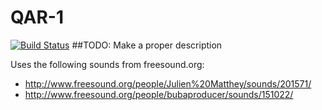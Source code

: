 # QAR-1
[![Build Status](https://travis-ci.org/complover116/QAR-1.svg?branch=Reload)](https://travis-ci.org/complover116/QAR-1)
##TODO: Make a proper description


Uses the following sounds from freesound.org:
- http://www.freesound.org/people/Julien%20Matthey/sounds/201571/
- http://www.freesound.org/people/bubaproducer/sounds/151022/
